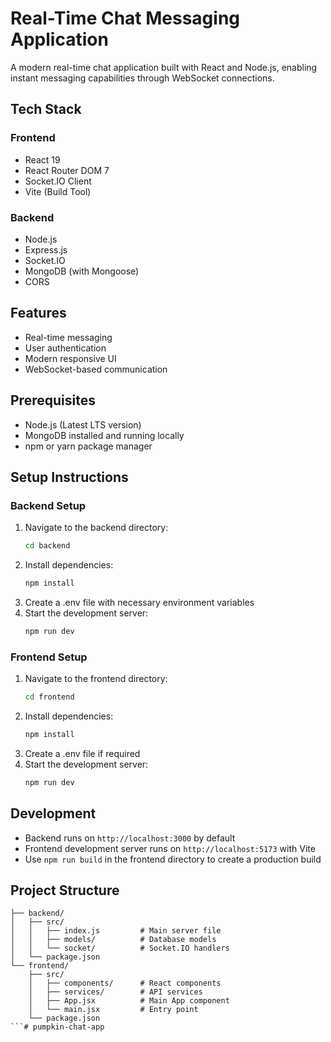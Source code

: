 # Real-Time Chat Messaging Application

A modern real-time chat application built with React and Node.js, enabling instant messaging capabilities through WebSocket connections.

## Tech Stack

### Frontend
- React 19
- React Router DOM 7
- Socket.IO Client
- Vite (Build Tool)

### Backend
- Node.js
- Express.js
- Socket.IO
- MongoDB (with Mongoose)
- CORS

## Features
- Real-time messaging
- User authentication
- Modern responsive UI
- WebSocket-based communication

## Prerequisites
- Node.js (Latest LTS version)
- MongoDB installed and running locally
- npm or yarn package manager

## Setup Instructions

### Backend Setup
1. Navigate to the backend directory:
   ```bash
   cd backend
   ```
2. Install dependencies:
   ```bash
   npm install
   ```
3. Create a .env file with necessary environment variables
4. Start the development server:
   ```bash
   npm run dev
   ```

### Frontend Setup
1. Navigate to the frontend directory:
   ```bash
   cd frontend
   ```
2. Install dependencies:
   ```bash
   npm install
   ```
3. Create a .env file if required
4. Start the development server:
   ```bash
   npm run dev
   ```

## Development
- Backend runs on `http://localhost:3000` by default
- Frontend development server runs on `http://localhost:5173` with Vite
- Use `npm run build` in the frontend directory to create a production build

## Project Structure
```
├── backend/
│   ├── src/
│   │   ├── index.js         # Main server file
│   │   ├── models/          # Database models
│   │   └── socket/          # Socket.IO handlers
│   └── package.json
└── frontend/
    ├── src/
    │   ├── components/      # React components
    │   ├── services/        # API services
    │   ├── App.jsx          # Main App component
    │   └── main.jsx         # Entry point
    └── package.json
```# pumpkin-chat-app

